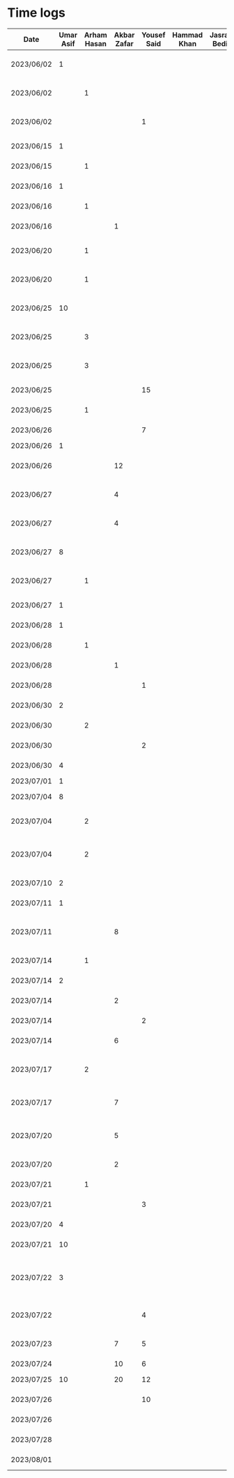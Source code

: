# Time logs
|Date   | Umar Asif | Arham Hasan | Akbar Zafar | Yousef Said | Hammad Khan | Jasraj Bedi | Task |
|-|-|-|-|-|-|-|-|
| 2023/06/02  |1|||||| D1: Proposal Document + Powerpoint|
| 2023/06/02  ||1||||| D1: Proposal Document + Powerpoint|
| 2023/06/02  ||||1||| D1: Proposal Document + Powerpoint|
| 2023/06/15 |1||||| | Added boilerplate for project|
| 2023/06/15 ||1|||| | Added boilerplate for project|
| 2023/06/16|1|||||  | D2: Buddy team's evaluation|
| 2023/06/16||1||||  | D2: Buddy team's evaluation|
| 2023/06/16|||1|||  | D2: Buddy team's evaluation|
| 2023/06/20||1||||  | Reserach most suitable architecture|
| 2023/06/20||1||||  | Reserach most suitable android framework/library|
| 2023/06/25|10|||||  | Added auth and mvvm architecture|
| 2023/06/25||3||||  | Added auth and mvvm architecture|
| 2023/06/25||3||||  | Added auth and mvvm architecture|
| 2023/06/25||||15||| Created figma for all screens |
| 2023/06/25||1||||  | Setup Firestore DB|
| 2023/06/26  ||||7||| Added picking screen|
| 2023/06/26|1|||||  | Fixed Login Bug|
| 2023/06/26|||12|||  | Implement Voice recognition for picking|
| 2023/06/27|||4|||  | Implement Voice recognition for picking|
| 2023/06/27|||4|||  | Implement Voice recognition for selling|
| 2023/06/27 |8||||| | Navbar + Screens to navigate|
| 2023/06/27 ||1|||| | Navbar + Screens to navigate|
| 2023/06/27 |1||||| | Navigation Bug fix|
| 2023/06/28  |1|||||| D3: Prototype Demo|
| 2023/06/28  ||1||||| D3: Prototype Demo|
| 2023/06/28  |||1|||| D3: Prototype Demo|
| 2023/06/28  ||||1||| D3: Prototype Demo|
| 2023/06/30  |2|||||| D3: Prototype Document|
| 2023/06/30  ||2||||| D3: Prototype Document|
| 2023/06/30  ||||2||| D3: Prototype Document|
| 2023/06/30  |4||||||Dropdown menu and new screens|
| 2023/07/01  |1|||||| Added Sign out|
| 2023/07/04  |8|||||| Added Repository style|
| 2023/07/04  ||2||||| Added DB Operations for farm DB|
| 2023/07/04  ||2||||| Added DB Operations for farmUserRelation DB|
| 2023/07/10  |2|||||| Added Settings Page|
| 2023/07/11  |1|||||| Added User Repository|
| 2023/07/11  |||8|||| Inventory, Create Item, and Manage Members screen|
| 2023/07/14  ||1||||| D4: Architecture Style Examples|
| 2023/07/14  |2|||||| D4: Architecture Style Examples|
| 2023/07/14  |||2|||| D4: Architecture Style Examples|
| 2023/07/14  ||||2||| D4: Architecture Style Examples|
| 2023/07/14  |||6|||| Join Farm functionality|
| 2023/07/17  ||2||||| Added DB Operations for storing transactions|
| 2023/07/17  |||7|||| Added join farm page and functionality|
| 2023/07/20  |||5|||| Manage Members Functionality finish|
| 2023/07/20  |||2|||| Add price field for creating items|
| 2023/07/21  ||1||||| D5: Design Pattern Examples |
| 2023/07/21  ||||3||| D5: Design Pattern Examples |
| 2023/07/20  |4|||||| Dealing with Instagram|
| 2023/07/21  |10|||||| Adding Maps and fridge page|
| 2023/07/22  |3|||||| updating fridge page and instagram page, ability to change farm name|
| 2023/07/22  ||||4||| Research jetpack compose list features|
| 2023/07/23  |||7|5||| Added pricing and quantity for items|
| 2023/07/24  |||10|6|||Inventory fixes|
| 2023/07/25  |10||20|12||| Analytics Page features|
| 2023/07/26  ||||10||| UI Changes, refactoring|
| 2023/07/26  ||||||| D6: Final Presentation|
| 2023/07/28  ||||||| D6: Arch + Design Document|
| 2023/08/01  ||||||| D7: Final Status Report|
